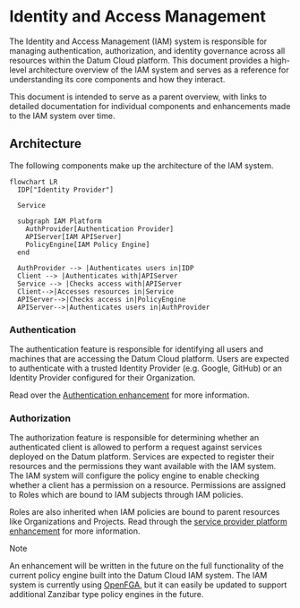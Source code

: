 # Identity and Access Management

The Identity and Access Management (IAM) system is responsible for managing
authentication, authorization, and identity governance across all resources
within the Datum Cloud platform. This document provides a high-level
architecture overview of the IAM system and serves as a reference for
understanding its core components and how they interact.

This document is intended to serve as a parent overview, with links to detailed
documentation for individual components and enhancements made to the IAM system
over time.

## Architecture

The following components make up the architecture of the IAM system.

```mermaid
flowchart LR
  IDP["Identity Provider"]

  Service

  subgraph IAM Platform
    AuthProvider[Authentication Provider]
    APIServer[IAM APIServer]
    PolicyEngine[IAM Policy Engine]
  end

  AuthProvider --> |Authenticates users in|IDP
  Client --> |Authenticates with|APIServer
  Service --> |Checks access with|APIServer
  Client-->|Accesses resources in|Service
  APIServer-->|Checks access in|PolicyEngine
  APIServer-->|Authenticates users in|AuthProvider
```

### Authentication

The authentication feature is responsible for identifying all users and machines
that are accessing the Datum Cloud platform. Users are expected to authenticate
with a trusted Identity Provider (e.g. Google, GitHub) or an Identity Provider
configured for their Organization.

Read over the [Authentication enhancement](./authentication/) for more
information.

### Authorization

The authorization feature is responsible for determining whether an
authenticated client is allowed to perform a request against services deployed
on the Datum platform. Services are expected to register their resources and the
permissions they want available with the IAM system. The IAM system will
configure the policy engine to enable checking whether a client has a permission
on a resource. Permissions are assigned to Roles which are bound to IAM subjects
through IAM policies.

Roles are also inherited when IAM policies are bound to parent resources like
Organizations and Projects. Read through the [service provider platform
enhancement](../service-provider-platform/) for more information.

> [!NOTE]
>
> An enhancement will be written in the future on the full functionality of the
> current policy engine built into the Datum Cloud IAM system. The IAM system is
> currently using [OpenFGA], but it can easily be updated to support additional
> Zanzibar type policy engines in the future.

[OpenFGA]: https://openfga.dev

